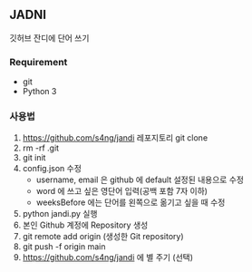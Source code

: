 ## JADNI

깃허브 잔디에 단어 쓰기

### Requirement

- git
- Python 3

### 사용법

1. https://github.com/s4ng/jandi 레포지토리 git clone
2. rm -rf .git
3. git init
4. config.json 수정
    - username, email 은 github 에 default 설정된 내용으로 수정
    - word 에 쓰고 싶은 영단어 입력(공백 포함 7자 이하)
    - weeksBefore 에는 단어를 왼쪽으로 옮기고 싶을 때 수정
5. python jandi.py 실행
6. 본인 Github 계정에 Repository 생성
7. git remote add origin (생성한 Git repository)
8. git push -f origin main
9. https://github.com/s4ng/jandi 에 별 주기 (선택)
